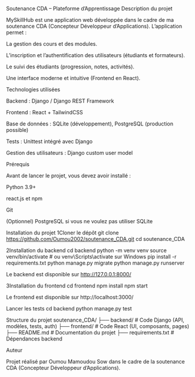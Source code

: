 Soutenance CDA – Plateforme d’Apprentissage
 Description du projet

MySkillHub est une application web développée dans le cadre de ma soutenance CDA (Concepteur Développeur d’Applications).
L’application permet :

La gestion des cours et des modules.

L’inscription et l’authentification des utilisateurs (étudiants et formateurs).

Le suivi des étudiants (progression, notes, activités).

Une interface moderne et intuitive (Frontend en React).

Technologies utilisées

Backend : Django / Django REST Framework

Frontend : React + TailwindCSS

Base de données : SQLite (développement), PostgreSQL (production possible)

Tests : Unittest intégré avec Django

Gestion des utilisateurs : Django custom user model

Prérequis

Avant de lancer le projet, vous devez avoir installé :

Python 3.9+

react.js
 et npm

Git

(Optionnel) PostgreSQL
 si vous ne voulez pas utiliser SQLite

Installation du projet
1Cloner le dépôt
git clone https://github.com/Oumou2002/soutenance_CDA.git
cd soutenance_CDA

2️Installation du backend
cd backend
python -m venv venv
source venv/bin/activate   # ou venv\Scripts\activate sur Windows
pip install -r requirements.txt
python manage.py migrate
python manage.py runserver


Le backend est disponible sur http://127.0.0.1:8000/

3️Installation du frontend
cd frontend
npm install
npm start


 Le frontend est disponible sur http://localhost:3000/

Lancer les tests
cd backend
python manage.py test

 Structure du projet
soutenance_CDA/
├── backend/       # Code Django (API, modèles, tests, auth)
├── frontend/      # Code React (UI, composants, pages)
├── README.md      # Documentation du projet
├── requirements.txt # Dépendances backend

Auteur

Projet réalisé par Oumou Mamoudou Sow dans le cadre de la soutenance CDA (Concepteur Développeur d’Applications).